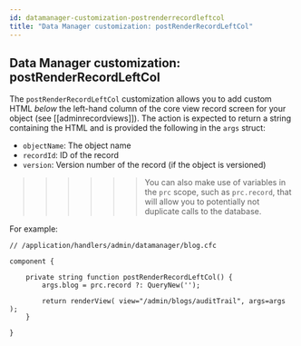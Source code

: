```yaml
---
id: datamanager-customization-postrenderrecordleftcol
title: "Data Manager customization: postRenderRecordLeftCol"
---
```


## Data Manager customization: postRenderRecordLeftCol

The `postRenderRecordLeftCol` customization allows you to add custom HTML _below_ the left-hand column of the core view record screen for your object (see [[adminrecordviews]]). The action is expected to return a string containing the HTML and is provided the following in the `args` struct:

* `objectName`: The object name
* `recordId`: ID of the record
* `version`: Version number of the record (if the object is versioned)

>>>>>> You can also make use of variables in the `prc` scope, such as `prc.record`, that will allow you to potentially not duplicate calls to the database.

For example:

```luceescript
// /application/handlers/admin/datamanager/blog.cfc

component {

	private string function postRenderRecordLeftCol() {
		args.blog = prc.record ?: QueryNew('');

		return renderView( view="/admin/blogs/auditTrail", args=args );
	}

}
```

